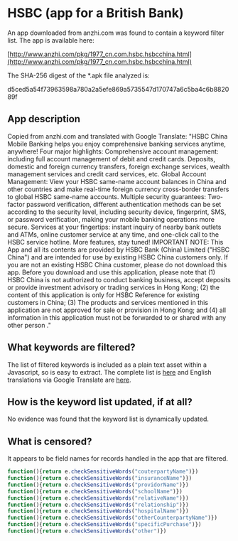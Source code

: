 # HSBC (app for a British Bank)

An app downloaded from anzhi.com was found to contain a keyword filter list.
The app is available here:

[http://www.anzhi.com/pkg/1977_cn.com.hsbc.hsbcchina.html](http://www.anzhi.com/pkg/1977_cn.com.hsbc.hsbcchina.html)

The SHA-256 digest of the *.apk file analyzed is:

d5ced5a54f73963598a780a2a5efe869a5735547d170747a6c5ba4c6b882089f

## App description

Copied from anzhi.com and translated with Google Translate: "HSBC China Mobile
Banking helps you enjoy comprehensive banking services anytime, anywhere! Four
major highlights: Comprehensive account management: including full account
management of debit and credit cards. Deposits, domestic and foreign currency
transfers, foreign exchange services, wealth management services and credit
card services, etc. Global Account Management: View your HSBC same-name account
balances in China and other countries and make real-time foreign currency
cross-border transfers to global HSBC same-name accounts. Multiple security
guarantees: Two-factor password verification, different authentication methods
can be set according to the security level, including security device,
fingerprint, SMS, or password verification, making your mobile banking
operations more secure. Services at your fingertips: instant inquiry of nearby
bank outlets and ATMs, online customer service at any time, and one-click call
to the HSBC service hotline. More features, stay tuned! IMPORTANT NOTE: This
App and all its contents are provided by HSBC Bank (China) Limited ("HSBC
China") and are intended for use by existing HSBC China customers only. If you
are not an existing HSBC China customer, please do not download this app.
Before you download and use this application, please note that (1) HSBC China
is not authorized to conduct banking business, accept deposits or provide
investment advisory or trading services in Hong Kong; (2) the content of this
application is only for HSBC Reference for existing customers in China; (3) The
products and services mentioned in this application are not approved for sale
or provision in Hong Kong; and (4) all information in this application must not
be forwarded to or shared with any other person ."

## What keywords are filtered?

The list of filtered keywords is included as a plain text asset within a Javascript, so is easy to extract.  The complete list is [here](sensitivewords.txt) and English translations via Google Translate are [here](sensitivewords-english.txt).

## How is the keyword list updated, if at all?

No evidence was found that the keyword list is dynamically updated.  

## What is censored?

It appears to be field names for records handled in the app that are filtered. 

```javascript
function(){return e.checkSensitiveWords("couterpartyName")})
function(){return e.checkSensitiveWords("insuranceName")})
function(){return e.checkSensitiveWords("providorName")})
function(){return e.checkSensitiveWords("schoolName")})
function(){return e.checkSensitiveWords("relativeName")})
function(){return e.checkSensitiveWords("relationship")})
function(){return e.checkSensitiveWords("hospitalName")})
function(){return e.checkSensitiveWords("otherCounterpartyName")})
function(){return e.checkSensitiveWords("specificPurchase")})
function(){return e.checkSensitiveWords("other")})
```

